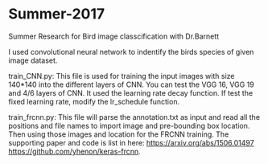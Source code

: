 # Summer-2017
Summer Research for Bird image classcification with Dr.Barnett

I used convolutional neural network to indentify the birds species of given image dataset. 

train_CNN.py:
This file is used for training the input images with size 140*140 into the different layers of CNN.  You can test the VGG 16, VGG 19 and 4/6 layers of CNN.  It used the learning rate decay function. If test the fixed learning rate, modify the lr_schedule function.

train_frcnn.py:
This file will parse the annotation.txt as input and read all the positions and file names to import image and pre-bounding box location. Then using those images and location for the FRCNN training. The supporting paper and code is list in here:
https://arxiv.org/abs/1506.01497 https://github.com/yhenon/keras-frcnn.
